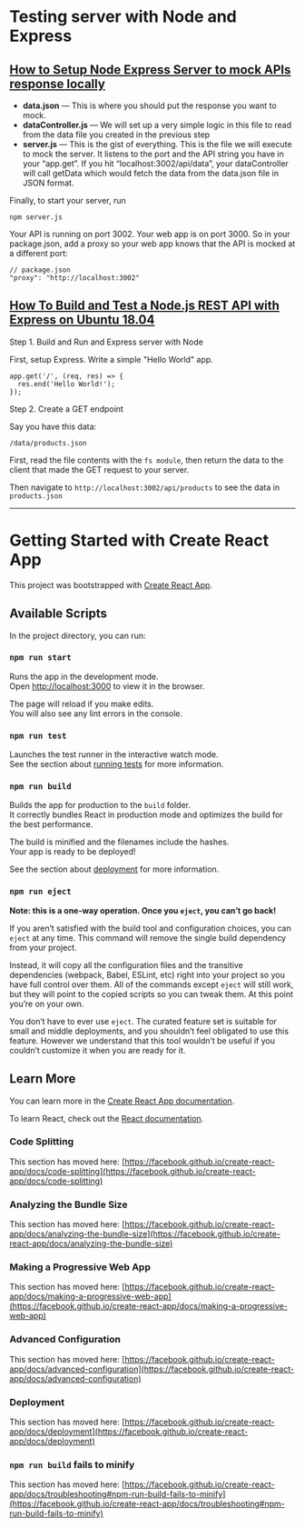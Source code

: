 # Testing server with Node and Express

## [How to Setup Node Express Server to mock APIs response locally](https://medium.com/analytics-vidhya/how-to-setup-node-express-server-to-mock-apis-response-locally-53b4fdb8de97)

- **data.json** — This is where you should put the response you want to mock.
- **dataController.js** — We will set up a very simple logic in this file to read
  from the data file you created in the previous step
- **server.js** — This is the gist of everything. This is the file we will
  execute to mock the server. It listens to the port and the API string you have
  in your “app.get”. If you hit “localhost:3002/api/data”, your dataController
  will call getData which would fetch the data from the data.json file in JSON
  format.

Finally, to start your server, run

```
npm server.js
```

Your API is running on port 3002. Your web app is on port 3000. So in your
package.json, add a proxy so your web app knows that the API is mocked at a
different port:

```
// package.json
"proxy": "http://localhost:3002"
```

## [How To Build and Test a Node.js REST API with Express on Ubuntu 18.04](https://www.section.io/engineering-education/building-a-basic-api-with-nodejs/)

Step 1. Build and Run and Express server with Node

First, setup Express. Write a simple "Hello World" app.

```
app.get('/', (req, res) => {
  res.end('Hello World!');
});
```

Step 2. Create a GET endpoint

Say you have this data:

```
/data/products.json
```

First, read the file contents with the `fs module`, then return the data to the
client that made the GET request to your server.

Then navigate to `http://localhost:3002/api/products` to see the data in
`products.json`

---

# Getting Started with Create React App

This project was bootstrapped with [Create React App](https://github.com/facebook/create-react-app).

## Available Scripts

In the project directory, you can run:

### `npm run start`

Runs the app in the development mode.\
Open [http://localhost:3000](http://localhost:3000) to view it in the browser.

The page will reload if you make edits.\
You will also see any lint errors in the console.

### `npm run test`

Launches the test runner in the interactive watch mode.\
See the section about [running tests](https://facebook.github.io/create-react-app/docs/running-tests) for more information.

### `npm run build`

Builds the app for production to the `build` folder.\
It correctly bundles React in production mode and optimizes the build for the best performance.

The build is minified and the filenames include the hashes.\
Your app is ready to be deployed!

See the section about [deployment](https://facebook.github.io/create-react-app/docs/deployment) for more information.

### `npm run eject`

**Note: this is a one-way operation. Once you `eject`, you can’t go back!**

If you aren’t satisfied with the build tool and configuration choices, you can `eject` at any time. This command will remove the single build dependency from your project.

Instead, it will copy all the configuration files and the transitive dependencies (webpack, Babel, ESLint, etc) right into your project so you have full control over them. All of the commands except `eject` will still work, but they will point to the copied scripts so you can tweak them. At this point you’re on your own.

You don’t have to ever use `eject`. The curated feature set is suitable for small and middle deployments, and you shouldn’t feel obligated to use this feature. However we understand that this tool wouldn’t be useful if you couldn’t customize it when you are ready for it.

## Learn More

You can learn more in the [Create React App documentation](https://facebook.github.io/create-react-app/docs/getting-started).

To learn React, check out the [React documentation](https://reactjs.org/).

### Code Splitting

This section has moved here: [https://facebook.github.io/create-react-app/docs/code-splitting](https://facebook.github.io/create-react-app/docs/code-splitting)

### Analyzing the Bundle Size

This section has moved here: [https://facebook.github.io/create-react-app/docs/analyzing-the-bundle-size](https://facebook.github.io/create-react-app/docs/analyzing-the-bundle-size)

### Making a Progressive Web App

This section has moved here: [https://facebook.github.io/create-react-app/docs/making-a-progressive-web-app](https://facebook.github.io/create-react-app/docs/making-a-progressive-web-app)

### Advanced Configuration

This section has moved here: [https://facebook.github.io/create-react-app/docs/advanced-configuration](https://facebook.github.io/create-react-app/docs/advanced-configuration)

### Deployment

This section has moved here: [https://facebook.github.io/create-react-app/docs/deployment](https://facebook.github.io/create-react-app/docs/deployment)

### `npm run build` fails to minify

This section has moved here: [https://facebook.github.io/create-react-app/docs/troubleshooting#npm-run-build-fails-to-minify](https://facebook.github.io/create-react-app/docs/troubleshooting#npm-run-build-fails-to-minify)
